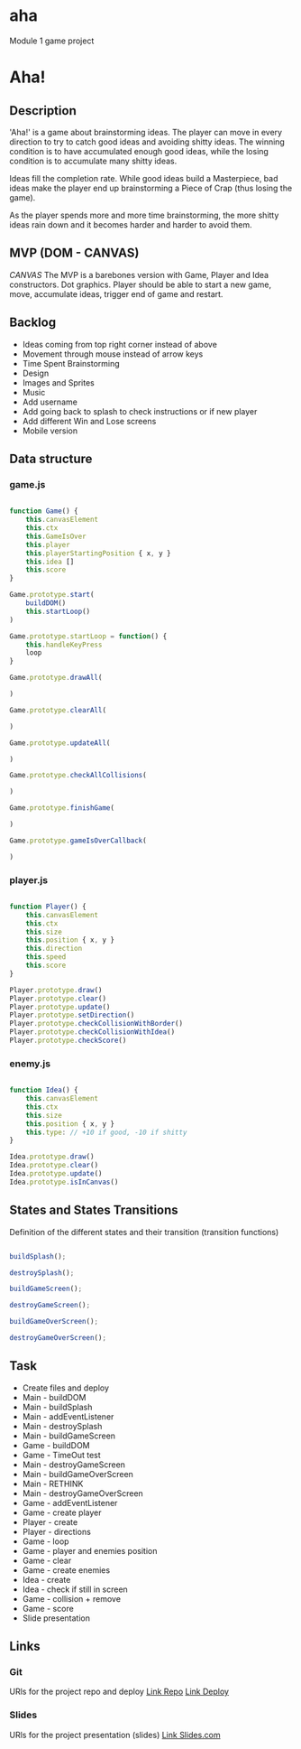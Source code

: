 # aha
Module 1 game project

# Aha!

## Description

'Aha!' is a game about brainstorming ideas. The player can move in every direction to try to catch good ideas and avoiding shitty ideas. The winning condition is to have accumulated enough good ideas, while the losing condition is to accumulate many shitty ideas. 

Ideas fill the completion rate. While good ideas build a Masterpiece, bad ideas make the player end up brainstorming a Piece of Crap (thus losing the game).

As the player spends more and more time brainstorming, the more shitty ideas rain down and it becomes harder and harder to avoid them.


## MVP (DOM - CANVAS)
*CANVAS*
The MVP is a barebones version with Game, Player and Idea constructors. Dot graphics. Player should be able to start a new game, move, accumulate ideas, trigger end of game and restart.

## Backlog
- Ideas coming from top right corner instead of above
- Movement through mouse instead of arrow keys
- Time Spent Brainstorming
- Design
- Images and Sprites
- Music
- Add username
- Add going back to splash to check instructions or if new player
- Add different Win and Lose screens
- Mobile version


## Data structure
### game.js
```javascript

function Game() {
    this.canvasElement
    this.ctx
    this.GameIsOver
    this.player
    this.playerStartingPosition { x, y }
    this.idea []
    this.score
}

Game.prototype.start(
    buildDOM()
    this.startLoop()
)

Game.prototype.startLoop = function() {
    this.handleKeyPress
    loop
}

Game.prototype.drawAll(

)

Game.prototype.clearAll(

)

Game.prototype.updateAll(

)

Game.prototype.checkAllCollisions(

)

Game.prototype.finishGame(

)

Game.prototype.gameIsOverCallback(

)

```
### player.js
```javascript

function Player() {
    this.canvasElement
    this.ctx
    this.size
    this.position { x, y }
    this.direction
    this.speed
    this.score
}

Player.prototype.draw()
Player.prototype.clear()
Player.prototype.update()
Player.prototype.setDirection()
Player.prototype.checkCollisionWithBorder()
Player.prototype.checkCollisionWithIdea()
Player.prototype.checkScore()

```
### enemy.js
```javascript

function Idea() {
    this.canvasElement
    this.ctx
    this.size
    this.position { x, y }
    this.type: // +10 if good, -10 if shitty
}

Idea.prototype.draw()
Idea.prototype.clear()
Idea.prototype.update()
Idea.prototype.isInCanvas()

```


## States and States Transitions
Definition of the different states and their transition (transition functions)
```javascript

buildSplash();

destroySplash();

buildGameScreen();

destroyGameScreen();

buildGameOverScreen();

destroyGameOverScreen();


```

## Task
- Create files and deploy
- Main - buildDOM
- Main - buildSplash
- Main - addEventListener
- Main - destroySplash
- Main - buildGameScreen
- Game - buildDOM
- Game - TimeOut test
- Main - destroyGameScreen
- Main - buildGameOverScreen
- Main - RETHINK
- Main - destroyGameOverScreen
- Game - addEventListener
- Game - create player
- Player - create
- Player - directions
- Game - loop
- Game - player and enemies position 
- Game - clear
- Game - create enemies
- Idea - create
- Idea - check if still in screen
- Game - collision + remove
- Game - score
- Slide presentation

## Links


### Git
URls for the project repo and deploy
[Link Repo](https://github.com/ceciliabarudi/aha.git)
[Link Deploy]()


### Slides
URls for the project presentation (slides)
[Link Slides.com](http://slides.com)